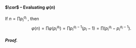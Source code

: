#### $\cor$ – Evaluating $\varphi(n)$
If $n = \prod p^{a_i}_{i}$ , then
$$\varphi(n) = \prod \varphi(p^{a_i}_{i}) = \prod p^{a_i-1}_{i}(p_{i} - 1)=\prod(p^{a_i}_{i}- p^{a_i-1}_{i}).$$

##### *Proof.*